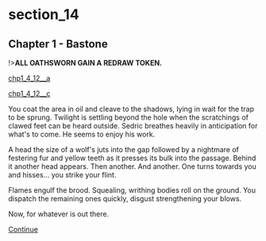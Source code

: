 
# section_14

## Chapter 1 - Bastone

!>**ALL OATHSWORN GAIN A REDRAW TOKEN.**  

[chp1_4_12__a](../../decomp/app/src/main/res/raw/chp1_4_12__a.mp3 ':include :type=audio')

[chp1_4_12__c](../../decomp/app/src/main/res/raw/chp1_4_12__c.mp3 ':include :type=audio')

You coat the area in oil and cleave to the shadows, lying in wait for the trap to be sprung. Twilight is settling beyond the hole when the scratchings of clawed feet can be heard outside. Sedric breathes heavily in anticipation for what's to come. He seems to enjoy his work.

A head the size of a wolf's juts into the gap followed by a nightmare of festering fur and yellow teeth as it presses its bulk into the passage. Behind it another head appears. Then another. And another. One turns towards you and hisses… you strike your flint.

Flames engulf the brood. Squealing, writhing bodies roll on the ground. You dispatch the remaining ones quickly, disgust strengthening your blows.

Now, for whatever is out there.

[Continue](output/chapter1/section_16.md)


